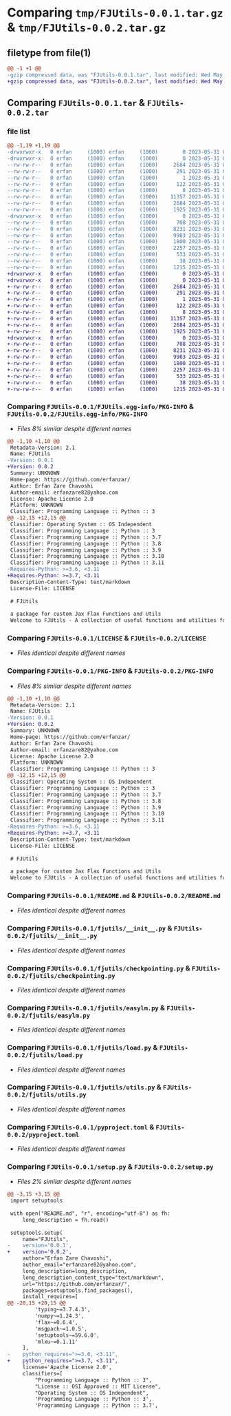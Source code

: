 # Comparing `tmp/FJUtils-0.0.1.tar.gz` & `tmp/FJUtils-0.0.2.tar.gz`

## filetype from file(1)

```diff
@@ -1 +1 @@
-gzip compressed data, was "FJUtils-0.0.1.tar", last modified: Wed May 31 08:46:33 2023, max compression
+gzip compressed data, was "FJUtils-0.0.2.tar", last modified: Wed May 31 09:17:35 2023, max compression
```

## Comparing `FJUtils-0.0.1.tar` & `FJUtils-0.0.2.tar`

### file list

```diff
@@ -1,19 +1,19 @@
-drwxrwxr-x   0 erfan     (1000) erfan     (1000)        0 2023-05-31 08:46:33.278549 FJUtils-0.0.1/
-drwxrwxr-x   0 erfan     (1000) erfan     (1000)        0 2023-05-31 08:46:33.274549 FJUtils-0.0.1/FJUtils.egg-info/
--rw-rw-r--   0 erfan     (1000) erfan     (1000)     2684 2023-05-31 08:46:33.000000 FJUtils-0.0.1/FJUtils.egg-info/PKG-INFO
--rw-rw-r--   0 erfan     (1000) erfan     (1000)      291 2023-05-31 08:46:33.000000 FJUtils-0.0.1/FJUtils.egg-info/SOURCES.txt
--rw-rw-r--   0 erfan     (1000) erfan     (1000)        1 2023-05-31 08:46:33.000000 FJUtils-0.0.1/FJUtils.egg-info/dependency_links.txt
--rw-rw-r--   0 erfan     (1000) erfan     (1000)      122 2023-05-31 08:46:33.000000 FJUtils-0.0.1/FJUtils.egg-info/requires.txt
--rw-rw-r--   0 erfan     (1000) erfan     (1000)        8 2023-05-31 08:46:33.000000 FJUtils-0.0.1/FJUtils.egg-info/top_level.txt
--rw-rw-r--   0 erfan     (1000) erfan     (1000)    11357 2023-05-31 06:53:13.000000 FJUtils-0.0.1/LICENSE
--rw-rw-r--   0 erfan     (1000) erfan     (1000)     2684 2023-05-31 08:46:33.274549 FJUtils-0.0.1/PKG-INFO
--rw-rw-r--   0 erfan     (1000) erfan     (1000)     1925 2023-05-31 08:45:55.000000 FJUtils-0.0.1/README.md
-drwxrwxr-x   0 erfan     (1000) erfan     (1000)        0 2023-05-31 08:46:33.274549 FJUtils-0.0.1/fjutils/
--rw-rw-r--   0 erfan     (1000) erfan     (1000)      708 2023-05-31 08:45:55.000000 FJUtils-0.0.1/fjutils/__init__.py
--rw-rw-r--   0 erfan     (1000) erfan     (1000)     8231 2023-05-31 08:45:55.000000 FJUtils-0.0.1/fjutils/checkpointing.py
--rw-rw-r--   0 erfan     (1000) erfan     (1000)     9903 2023-05-31 08:28:39.000000 FJUtils-0.0.1/fjutils/easylm.py
--rw-rw-r--   0 erfan     (1000) erfan     (1000)     1800 2023-05-31 08:45:55.000000 FJUtils-0.0.1/fjutils/load.py
--rw-rw-r--   0 erfan     (1000) erfan     (1000)     2257 2023-05-31 08:45:55.000000 FJUtils-0.0.1/fjutils/utils.py
--rw-rw-r--   0 erfan     (1000) erfan     (1000)      533 2023-05-31 08:31:14.000000 FJUtils-0.0.1/pyproject.toml
--rw-rw-r--   0 erfan     (1000) erfan     (1000)       38 2023-05-31 08:46:33.278549 FJUtils-0.0.1/setup.cfg
--rw-rw-r--   0 erfan     (1000) erfan     (1000)     1215 2023-05-31 08:45:05.000000 FJUtils-0.0.1/setup.py
+drwxrwxr-x   0 erfan     (1000) erfan     (1000)        0 2023-05-31 09:17:35.322928 FJUtils-0.0.2/
+drwxrwxr-x   0 erfan     (1000) erfan     (1000)        0 2023-05-31 09:17:35.322928 FJUtils-0.0.2/FJUtils.egg-info/
+-rw-rw-r--   0 erfan     (1000) erfan     (1000)     2684 2023-05-31 09:17:35.000000 FJUtils-0.0.2/FJUtils.egg-info/PKG-INFO
+-rw-rw-r--   0 erfan     (1000) erfan     (1000)      291 2023-05-31 09:17:35.000000 FJUtils-0.0.2/FJUtils.egg-info/SOURCES.txt
+-rw-rw-r--   0 erfan     (1000) erfan     (1000)        1 2023-05-31 09:17:35.000000 FJUtils-0.0.2/FJUtils.egg-info/dependency_links.txt
+-rw-rw-r--   0 erfan     (1000) erfan     (1000)      122 2023-05-31 09:17:35.000000 FJUtils-0.0.2/FJUtils.egg-info/requires.txt
+-rw-rw-r--   0 erfan     (1000) erfan     (1000)        8 2023-05-31 09:17:35.000000 FJUtils-0.0.2/FJUtils.egg-info/top_level.txt
+-rw-rw-r--   0 erfan     (1000) erfan     (1000)    11357 2023-05-31 06:53:13.000000 FJUtils-0.0.2/LICENSE
+-rw-rw-r--   0 erfan     (1000) erfan     (1000)     2684 2023-05-31 09:17:35.322928 FJUtils-0.0.2/PKG-INFO
+-rw-rw-r--   0 erfan     (1000) erfan     (1000)     1925 2023-05-31 08:45:55.000000 FJUtils-0.0.2/README.md
+drwxrwxr-x   0 erfan     (1000) erfan     (1000)        0 2023-05-31 09:17:35.322928 FJUtils-0.0.2/fjutils/
+-rw-rw-r--   0 erfan     (1000) erfan     (1000)      708 2023-05-31 08:45:55.000000 FJUtils-0.0.2/fjutils/__init__.py
+-rw-rw-r--   0 erfan     (1000) erfan     (1000)     8231 2023-05-31 08:45:55.000000 FJUtils-0.0.2/fjutils/checkpointing.py
+-rw-rw-r--   0 erfan     (1000) erfan     (1000)     9903 2023-05-31 08:28:39.000000 FJUtils-0.0.2/fjutils/easylm.py
+-rw-rw-r--   0 erfan     (1000) erfan     (1000)     1800 2023-05-31 08:45:55.000000 FJUtils-0.0.2/fjutils/load.py
+-rw-rw-r--   0 erfan     (1000) erfan     (1000)     2257 2023-05-31 08:45:55.000000 FJUtils-0.0.2/fjutils/utils.py
+-rw-rw-r--   0 erfan     (1000) erfan     (1000)      533 2023-05-31 08:31:14.000000 FJUtils-0.0.2/pyproject.toml
+-rw-rw-r--   0 erfan     (1000) erfan     (1000)       38 2023-05-31 09:17:35.322928 FJUtils-0.0.2/setup.cfg
+-rw-rw-r--   0 erfan     (1000) erfan     (1000)     1215 2023-05-31 09:17:00.000000 FJUtils-0.0.2/setup.py
```

### Comparing `FJUtils-0.0.1/FJUtils.egg-info/PKG-INFO` & `FJUtils-0.0.2/FJUtils.egg-info/PKG-INFO`

 * *Files 8% similar despite different names*

```diff
@@ -1,10 +1,10 @@
 Metadata-Version: 2.1
 Name: FJUtils
-Version: 0.0.1
+Version: 0.0.2
 Summary: UNKNOWN
 Home-page: https://github.com/erfanzar/
 Author: Erfan Zare Chavoshi
 Author-email: erfanzare82@yahoo.com
 License: Apache License 2.0
 Platform: UNKNOWN
 Classifier: Programming Language :: Python :: 3
@@ -12,15 +12,15 @@
 Classifier: Operating System :: OS Independent
 Classifier: Programming Language :: Python :: 3
 Classifier: Programming Language :: Python :: 3.7
 Classifier: Programming Language :: Python :: 3.8
 Classifier: Programming Language :: Python :: 3.9
 Classifier: Programming Language :: Python :: 3.10
 Classifier: Programming Language :: Python :: 3.11
-Requires-Python: >=3.6, <3.11
+Requires-Python: >=3.7, <3.11
 Description-Content-Type: text/markdown
 License-File: LICENSE
 
 # FJUtils
 
 a package for custom Jax Flax Functions and Utils
 Welcome to FJUtils - A collection of useful functions and utilities for Flax and JAX!
```

### Comparing `FJUtils-0.0.1/LICENSE` & `FJUtils-0.0.2/LICENSE`

 * *Files identical despite different names*

### Comparing `FJUtils-0.0.1/PKG-INFO` & `FJUtils-0.0.2/PKG-INFO`

 * *Files 8% similar despite different names*

```diff
@@ -1,10 +1,10 @@
 Metadata-Version: 2.1
 Name: FJUtils
-Version: 0.0.1
+Version: 0.0.2
 Summary: UNKNOWN
 Home-page: https://github.com/erfanzar/
 Author: Erfan Zare Chavoshi
 Author-email: erfanzare82@yahoo.com
 License: Apache License 2.0
 Platform: UNKNOWN
 Classifier: Programming Language :: Python :: 3
@@ -12,15 +12,15 @@
 Classifier: Operating System :: OS Independent
 Classifier: Programming Language :: Python :: 3
 Classifier: Programming Language :: Python :: 3.7
 Classifier: Programming Language :: Python :: 3.8
 Classifier: Programming Language :: Python :: 3.9
 Classifier: Programming Language :: Python :: 3.10
 Classifier: Programming Language :: Python :: 3.11
-Requires-Python: >=3.6, <3.11
+Requires-Python: >=3.7, <3.11
 Description-Content-Type: text/markdown
 License-File: LICENSE
 
 # FJUtils
 
 a package for custom Jax Flax Functions and Utils
 Welcome to FJUtils - A collection of useful functions and utilities for Flax and JAX!
```

### Comparing `FJUtils-0.0.1/README.md` & `FJUtils-0.0.2/README.md`

 * *Files identical despite different names*

### Comparing `FJUtils-0.0.1/fjutils/__init__.py` & `FJUtils-0.0.2/fjutils/__init__.py`

 * *Files identical despite different names*

### Comparing `FJUtils-0.0.1/fjutils/checkpointing.py` & `FJUtils-0.0.2/fjutils/checkpointing.py`

 * *Files identical despite different names*

### Comparing `FJUtils-0.0.1/fjutils/easylm.py` & `FJUtils-0.0.2/fjutils/easylm.py`

 * *Files identical despite different names*

### Comparing `FJUtils-0.0.1/fjutils/load.py` & `FJUtils-0.0.2/fjutils/load.py`

 * *Files identical despite different names*

### Comparing `FJUtils-0.0.1/fjutils/utils.py` & `FJUtils-0.0.2/fjutils/utils.py`

 * *Files identical despite different names*

### Comparing `FJUtils-0.0.1/pyproject.toml` & `FJUtils-0.0.2/pyproject.toml`

 * *Files identical despite different names*

### Comparing `FJUtils-0.0.1/setup.py` & `FJUtils-0.0.2/setup.py`

 * *Files 2% similar despite different names*

```diff
@@ -3,15 +3,15 @@
 import setuptools
 
 with open("README.md", "r", encoding="utf-8") as fh:
     long_description = fh.read()
 
 setuptools.setup(
     name="FJUtils",
-    version='0.0.1',
+    version='0.0.2',
     author="Erfan Zare Chavoshi",
     author_email="erfanzare82@yahoo.com",
     long_description=long_description,
     long_description_content_type="text/markdown",
     url="https://github.com/erfanzar/",
     packages=setuptools.find_packages(),
     install_requires=[
@@ -20,15 +20,15 @@
         'typing~=3.7.4.3',
         'numpy~=1.24.3',
         'flax~=0.6.4',
         'msgpack~=1.0.5',
         'setuptools~=59.6.0',
         'mlxu~=0.1.11'
     ],
-    python_requires=">=3.6, <3.11",
+    python_requires=">=3.7, <3.11",
     license='Apache License 2.0',
     classifiers=[
         "Programming Language :: Python :: 3",
         "License :: OSI Approved :: MIT License",
         "Operating System :: OS Independent",
         'Programming Language :: Python :: 3',
         'Programming Language :: Python :: 3.7',
```

